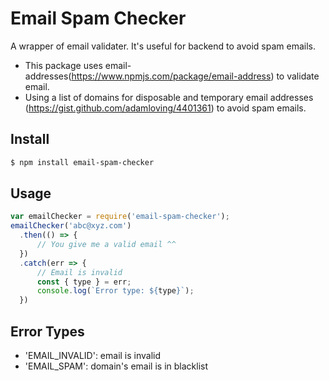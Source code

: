 # Email Spam Checker
A wrapper of email validater. It's useful for backend to avoid spam emails.
- This package uses email-addresses(https://www.npmjs.com/package/email-address) to validate email.
- Using a list of domains for disposable and temporary email addresses (https://gist.github.com/adamloving/4401361) to avoid spam emails.

## Install
```sh
$ npm install email-spam-checker
```

## Usage
```js
var emailChecker = require('email-spam-checker');
emailChecker('abc@xyz.com')
  .then(() => {
      // You give me a valid email ^^
  })
  .catch(err => {
      // Email is invalid
      const { type } = err;
      console.log(`Error type: ${type}`); 
  })
```

## Error Types
- 'EMAIL_INVALID': email is invalid
- 'EMAIL_SPAM': domain's email is in blacklist